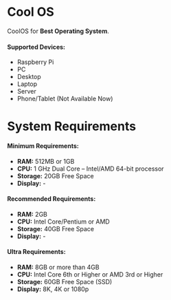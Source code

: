 # Cool OS
CoolOS for **Best Operating System**.

#### Supported Devices:
- Raspberry Pi
- PC
- Desktop
- Laptop
- Server
- Phone/Tablet (Not Available Now)
# System Requirements
#### Minimum Requirements:
- **RAM:** 512MB or 1GB
- **CPU:** 1 GHz Dual Core – Intel/AMD 64-bit processor
- **Storage:** 20GB Free Space
- **Display:** -
#### Recommended Requirements:
- **RAM:** 2GB
- **CPU:** Intel Core/Pentium or AMD
- **Storage:** 40GB Free Space
- **Display:** -
#### Ultra Requirements:
- **RAM:** 8GB or more than 4GB
- **CPU:** Intel Core 6th or Higher or AMD 3rd or Higher
- **Storage:** 60GB Free Space (SSD)
- **Display:** 8K, 4K or 1080p
